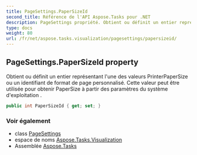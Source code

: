 ```yaml
---
title: PageSettings.PaperSizeId
second_title: Référence de l'API Aspose.Tasks pour .NET
description: PageSettings propriété. Obtient ou définit un entier représentant lune des valeurs PrinterPaperSize ou un identifiant de format de page personnalisé. Cette valeur peut être utilisée pour obtenir PaperSize à partir des paramètres du système dexploitation .
type: docs
weight: 80
url: /fr/net/aspose.tasks.visualization/pagesettings/papersizeid/
---
```

## PageSettings.PaperSizeId property

Obtient ou définit un entier représentant l'une des valeurs PrinterPaperSize ou un identifiant de format de page personnalisé. Cette valeur peut être utilisée pour obtenir PaperSize à partir des paramètres du système d'exploitation .

```csharp
public int PaperSizeId { get; set; }
```

### Voir également

* class [PageSettings](../)
* espace de noms [Aspose.Tasks.Visualization](../../pagesettings/)
* Assemblée [Aspose.Tasks](../../../)


